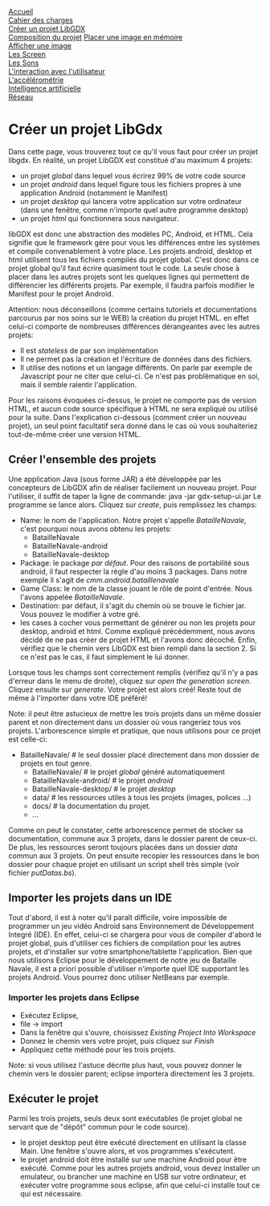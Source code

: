 [Accueil](accueil.html)  
[Cahier des charges](cahier_des_charges.html)  
[Créer un projet LibGDX](creer_projet.html)  
[Composition du projet](les_bases_du_projet.html)
[Placer une image en mémoire](Les_Images_en_LibGDX.html)  
[Afficher une image](les_bases_du_painting.html)  
[Les Screen](screens.html)  
[Les Sons](sons.html)  
[L'interaction avec l'utilisateur](reaction.html)  
[L'accélérométrie](accélérométrie.html)  
[Intelligence artificielle](intelligence_artificielle.html)  
[Réseau](reseau.html)



# Créer un projet LibGdx #

Dans cette page, vous trouverez tout ce qu'il vous faut pour créer un projet libgdx.
En réalité, un projet LibGDX est constitué d'au maximum 4 projets:

 * un projet *global* dans lequel vous écrirez 99% de votre code source
 * un projet *android* dans lequel figure tous les fichiers propres à une application Android (notamment le Manifest)
 * un projet *desktop* qui lancera votre application sur votre ordinateur (dans une fenêtre, comme n'importe quel autre programme desktop)
 * un projet *html* qui fonctionnera sous navigateur.

libGDX est donc une abstraction des modèles PC, Android, et HTML. Cela signifie que le framework gère pour vous les différences entre les systèmes et compile convenablement à votre place. Les projets android, desktop et html utilisent tous les fichiers compilés du projet global.
C'est donc dans ce projet global qu'il faut écrire quasiment tout le code. La seule chose à placer dans les autres projets sont les quelques lignes qui permettent de différencier les différents projets. Par exemple, il faudra parfois modifier le Manifest pour le projet Android.


Attention: nous déconseillons (comme certains tutoriels et documentations parcourus par nos soins sur le WEB) la création du projet HTML. en effet celui-ci comporte de nombreuses différences dérangeantes avec les autres projets:

 * Il est *stateless* de par son implémentation
 * Il ne permet pas la création et l'écriture de données dans des fichiers.
 * Il utilise des notions et un langage différents. On parle par exemple de Javascript pour ne citer que celui-ci. Ce n'est pas problèmatique en soi, mais il semble ralentir l'application.

 Pour les raisons évoquées ci-dessus, le projet ne comporte pas de version HTML, et aucun code source spécifique à HTML ne sera expliqué ou utilisé pour la suite. Dans l'explication ci-dessous (comment créer un nouveau projet), un seul point facultatif sera donné dans le cas où vous souhaiteriez tout-de-même créer une version HTML.


## Créer l'ensemble des projets ##
Une application Java (sous forme JAR) a été développée par les concepteurs de LibGDX afin de réaliser facilement un nouveau projet. Pour l'utiliser, il suffit de taper la ligne de commande:
	java -jar gdx-setup-ui.jar
Le programme se lance alors. Cliquez sur *create*, puis remplissez les champs:

 * Name: le nom de l'application. Notre projet s'appelle *BatailleNavale*, c'est pourquoi nous avons obtenu les projets:
 	* BatailleNavale
 	* BatailleNavale-android
 	* BatailleNavale-desktop
 * Package: le package *par défaut*. Pour des raisons de portabilité sous android, il faut respecter la règle d'au moins 3 packages. Dans notre exemple il s'agit de *cmm.android.bataillenavale*
 * Game Class: le nom de la classe jouant le rôle de point d'entrée. Nous l'avons appelée *BatailleNavale*.
 * Destination: par défaut, il s'agit du chemin où se trouve le fichier jar. Vous pouvez le modifier à votre gré.
 * les cases à cocher vous permettant de générer ou non les projets pour desktop, android et html. Comme expliqué précédemment, nous avons décidé de ne pas créer de projet HTML et l'avons donc décoché.
Enfin, vérifiez que le chemin vers LibGDX est bien rempli dans la section 2. Si ce n'est pas le cas, il faut simplement le lui donner.

Lorsque tous les champs sont correctement remplis (vérifiez qu'il n'y a pas d'erreur dans le menu de droite), cliquez sur *open the generation screen*. Cliquez ensuite sur *generate*. Votre projet est alors créé!
Reste tout de même à l'importer dans votre IDE préféré!


Note: il peut être astucieux de mettre les trois projets dans un même dossier parent et non directement dans un dossier où vous rangeriez tous vos projets. L'arborescence simple et pratique, que nous utilisons pour ce projet est celle-ci:

 * BatailleNavale/ # le seul dossier placé directement dans mon dossier de projets en tout genre.
 	* BatailleNavale/ # le projet *global* généré automatiquement
 	* BatailleNavale-android/ # le projet *android*
 	* BatailleNavale-desktop/ # le projet *desktop*
 	* data/ # les ressources utiles à tous les projets (images, polices ...)
 	* docs/ # la documentation du projet.
 	* ...
 	
Comme on peut le constater, cette arborescence permet de stocker sa documentation, commune aux 3 projets, dans le dossier parent de ceux-ci. De plus, les ressources seront toujours placées dans un dossier *data* commun aux 3 projets. On peut ensuite recopier les ressources dans le bon dossier pour chaque projet en utilisant un script shell très simple (voir fichier *putDatas.bs*).


## Importer les projets dans un IDE ##
Tout d'abord, il est à noter qu'il paraît difficile, voire impossible de programmer un jeu vidéo Android sans Environnement de Développement Integré (IDE). En effet, celui-ci se chargera pour vous de compiler d'abord le projet global, puis d'utiliser ces fichiers de compilation pour les autres projets, et d'installer sur votre smartphone/tablette l'application. Bien que nous utilisons Eclipse pour le développement de notre jeu de Bataille Navale, il est a priori possible d'utiliser n'importe quel IDE supportant les projets Android. Vous pourrez donc utiliser NetBeans par exemple.

### Importer les projets dans Eclipse ###

 * Exécutez Eclipse,
 * file -> import
 * Dans la fenêtre qui s'ouvre, choisissez *Existing Project Into Workspace*
 * Donnez le chemin vers votre projet, puis cliquez sur *Finish*
 * Appliquez cette méthode pour les trois projets.

Note: si vous utilisez l'astuce décrite plus haut, vous pouvez donner le chemin vers le dossier parent; eclipse importera directement les 3 projets.

## Exécuter le projet ##
Parmi les trois projets, seuls deux sont exécutables (le projet global ne servant que de "dépôt" commun pour le code source).

 * le projet desktop peut être exécuté directement en utilisant la classe Main. Une fenêtre s'ouvre alors, et vos programmes s'exécutent.
 * le projet android doit être installé sur une machine Android pour être exécuté. Comme pour les autres projets android, vous devez installer un emulateur, ou brancher une machine en USB sur votre ordinateur, et exécuter votre programme sous eclipse, afin que celui-ci installe tout ce qui est nécessaire.